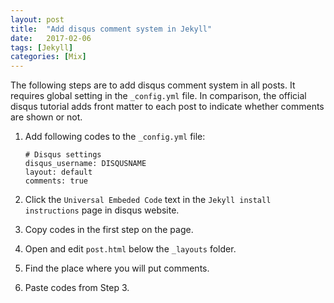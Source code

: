 ```yaml
---
layout: post
title:  "Add disqus comment system in Jekyll"
date:   2017-02-06
tags: [Jekyll]
categories: [Mix]
---
```


The following steps are to add disqus comment system in all posts. It requires global setting in the `_config.yml` file. In comparison, the official disqus tutorial adds front matter to each post to indicate whether comments are shown or not. <!-- more -->

1. Add following codes to the `_config.yml` file:

	```
	# Disqus settings
	disqus_username: DISQUSNAME
	layout: default
	comments: true
	```

2. Click the  `Universal Embeded Code` text in the `Jekyll install instructions` page in disqus website.

3. Copy codes in the first step on the page.
4. Open and edit `post.html` below the `_layouts` folder.
5. Find the place where you will put comments.
6. Paste codes from Step 3.
